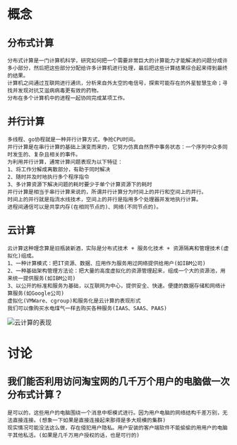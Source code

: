 # 概念
## 分布式计算
```
分布式计算是一门计算机科学，研究如何把一个需要非常巨大的计算能力才能解决的问题分成许多小部分，然后把这些部分分配给许多计算机进行处理，最后把这些计算结果综合起来得到最终的结果。
计算机之间通过互联网进行通讯，分析来自外太空的电信号，探索可能存在的外星智慧生命；寻找并发现对抗艾滋病病毒更有效的药物。
分布在多个计算机中的进程一起协同完成某项工作。
```

## 并行计算
```
多线程、go协程就是一种并行计算方式，争抢CPU时间。
并行计算是在串行计算的基础上演变而来的，它努力仿真自然界中事务状态：一个序列中众多同时发生的、复杂且相关的事件。
为利用并行计算，通常计算问题表现为以下特征：
1、将工作分解成离散部分，有助于同时解决
2、随时并及时地执行多个程序指令
3、多计算资源下解决问题的耗时要少于单个计算资源下的耗时
并行计算是相当于串行计算来说的，所谓并行计算分为时间上的并行和空间上的并行。
时间上的并行就是指流水线技术，空间上的并行是指用多个处理器并发地执行计算。
进程间通信可以是共享内存(在相同节点的)、网络(不同节点的)。
```

## 云计算
```
云计算这种理念算是旧瓶装新酒，实际是分布式技术 + 服务化技术 + 资源隔离和管理技术(虚拟化)组成。
1、一种计算模式：把IT资源、数据、应用作为服务用过网络提供给用户(如IBM公司)
2、一种基础架构管理方法论：把大量的高度虚拟化的资源管理起来，组成一个大的资源池，用来统一提供服务(如IBM公司)
3、以公开的标准和服务为基础，以互联网为中心，提供安全、快速。便捷的数据存储和网络计算服务(如Google公司)
虚拟化(VMWare、cgroup)和服务化是云计算的表现形式
我们可以像购买水电煤气一样去购买各种服务(IAAS、SAAS、PAAS)
```
![云计算的表现](https://github.com/youngperson/reading/blob/master/%E5%A4%A7%E8%A7%84%E6%A8%A1%E5%88%86%E5%B8%83%E5%BC%8F%E7%B3%BB%E7%BB%9F%E6%9E%B6%E6%9E%84%E4%B8%8E%E8%AE%BE%E8%AE%A1%E5%AE%9E%E6%88%98/%E4%BA%91%E8%AE%A1%E7%AE%97%E7%9A%84%E8%A1%A8%E7%8E%B0.pngg)



# 讨论
## 我们能否利用访问淘宝网的几千万个用户的电脑做一次分布式计算？
```
是可以的，这些用户的电脑围绕一个消息中枢模式进行。因为用户电脑的网络结构千差万别，无法直接连接。(想象一下如果是直接连接起来那得是多大规模的集群)
现实情况可能没法这么做，存在侵犯用户隐私。用户安装的客户端软件不能偷偷的用用户的电脑干其他私活。(如果是几千万用户授权的话，也是可行的)
```
